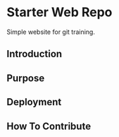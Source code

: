 # Starter Web Repo

Simple website for git training.

## Introduction

## Purpose

## Deployment

## How To Contribute